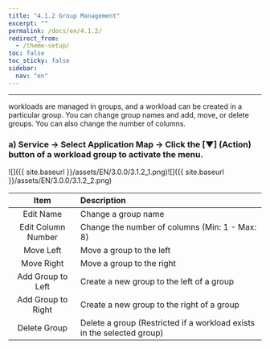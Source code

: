 ```yaml
---
title: "4.1.2 Group Management"
excerpt: ""
permalink: /docs/en/4.1.2/
redirect_from:
  - /theme-setup/
toc: false
toc_sticky: false
sidebar:
  nav: "en"
---
```



---

workloads are managed in groups, and a workload can be created in a particular group. You can change group names and add, move, or delete groups. You can also change the number of columns.

### a\) Service → Select Application Map → Click the [▼] (Action) button of a workload group to activate the menu.
![]({{ site.baseurl }}/assets/EN/3.0.0/3.1.2_1.png)![]({{ site.baseurl }}/assets/EN/3.0.0/3.1.2_2.png)

| Item | Description |
| :---: | :--- |
| Edit Name | Change a group name |
| Edit Column Number | Change the number of columns \(Min: 1 - Max: 8\) |
| Move Left | Move a group to the left |
| Move Right | Move a group to the right |
| Add Group to Left | Create a new group to the left of a group |
| Add Group to Right | Create a new group to the right of a group |
| Delete Group | Delete a group \(Restricted if a workload exists in the selected group\) |
